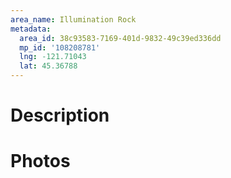```yaml
---
area_name: Illumination Rock
metadata:
  area_id: 38c93583-7169-401d-9832-49c39ed336dd
  mp_id: '108208781'
  lng: -121.71043
  lat: 45.36788
---
```

# Description

# Photos

